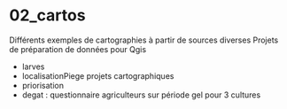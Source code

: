 # 02_cartos
Différents exemples de cartographies à partir de sources diverses
Projets de préparation de données pour Qgis
- larves
- localisationPiege
projets cartographiques
- priorisation
- degat : questionnaire agriculteurs sur période gel pour 3 cultures
